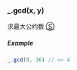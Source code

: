 ### _.gcd(x, y)

求最大公约数 [&#x24C8;](https://github.com/MuYunyun/diana/blob/master/src/common/math/math.ts "View in source")

##### Example
```js
_.gcd(8, 36) // => 4
```